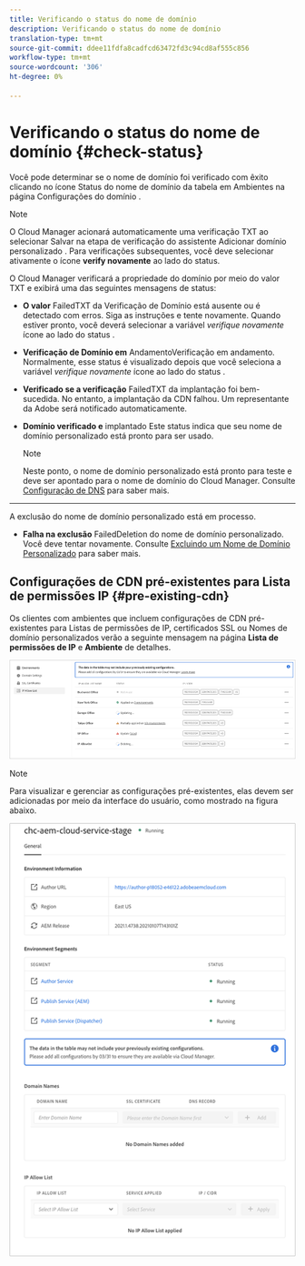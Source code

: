 ```yaml
---
title: Verificando o status do nome de domínio
description: Verificando o status do nome de domínio
translation-type: tm+mt
source-git-commit: ddee11fdfa8cadfcd63472fd3c94cd8af555c856
workflow-type: tm+mt
source-wordcount: '306'
ht-degree: 0%

---
```



# Verificando o status do nome de domínio {#check-status}

Você pode determinar se o nome de domínio foi verificado com êxito clicando no ícone Status do nome de domínio da tabela em Ambientes na página Configurações do domínio .

>[!NOTE]
>O Cloud Manager acionará automaticamente uma verificação TXT ao selecionar Salvar na etapa de verificação do assistente Adicionar domínio personalizado . Para verificações subsequentes, você deve selecionar ativamente o ícone **verify novamente** ao lado do status.

O Cloud Manager verificará a propriedade do domínio por meio do valor TXT e exibirá uma das seguintes mensagens de status:

* **O valor**
FailedTXT da Verificação de Domínio está ausente ou é detectado com erros. Siga as instruções e tente novamente. Quando estiver pronto, você deverá selecionar a variável 
*verifique novamente* ícone ao lado do status .

* **Verificação de Domínio em**
AndamentoVerificação em andamento. Normalmente, esse status é visualizado depois que você seleciona a variável 
*verifique novamente* ícone ao lado do status .

* **Verificado se a verificação**
FailedTXT da implantação foi bem-sucedida. No entanto, a implantação da CDN falhou. Um representante da Adobe será notificado automaticamente.

* **Domínio verificado e**
implantado Este status indica que seu nome de domínio personalizado está pronto para ser usado.
   >[!NOTE]
   >Neste ponto, o nome de domínio personalizado está pronto para teste e deve ser apontado para o nome de domínio do Cloud Manager. Consulte [Configuração de DNS](/help/implementing/cloud-manager/custom-domain-names/configure-dns-settings.md) para saber mais.

* ****
A exclusão do nome de domínio personalizado está em processo.

* **Falha na exclusão**
FailedDeletion do nome de domínio personalizado. Você deve tentar novamente. Consulte [Excluindo um Nome de Domínio Personalizado](/help/implementing/cloud-manager/custom-domain-names/delete-custom-domain-name.md) para saber mais.


## Configurações de CDN pré-existentes para Lista de permissões IP  {#pre-existing-cdn}

Os clientes com ambientes que incluem configurações de CDN pré-existentes para Listas de permissões de IP, certificados SSL ou Nomes de domínio personalizados verão a seguinte mensagem na página **Lista de permissões de IP** e **Ambiente** de detalhes.

![](/help/implementing/cloud-manager/assets/ip-allow-list-1.png)

>[!NOTE]
>Para visualizar e gerenciar as configurações pré-existentes, elas devem ser adicionadas por meio da interface do usuário, como mostrado na figura abaixo.

![](/help/implementing/cloud-manager/assets/ip-allow-list-2.png)
